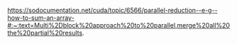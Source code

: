
https://sodocumentation.net/cuda/topic/6566/parallel-reduction--e-g--how-to-sum-an-array-#:~:text=Multi%2Dblock%20approach%20to%20parallel,merge%20all%20the%20partial%20results.
